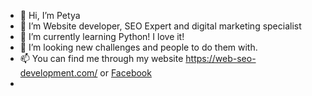 - 👋 Hi, I’m Petya
- 👀 I’m Website developer, SEO Expert and digital marketing specialist
- 🌱 I’m currently learning Python! I love it!
- 💞️ I’m looking new challenges and people to do them with.
- 📫 You can find me through my website https://web-seo-development.com/ or [Facebook](https://www.facebook.com/profile.php?id=100009234741413) 
- 

<!---
raste9/raste9 is a ✨ special ✨ repository because its `README.md` (this file) appears on your GitHub profile.
You can click the Preview link to take a look at your changes.
--->
